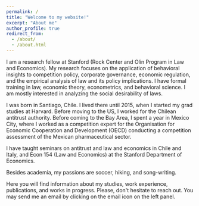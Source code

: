 ```yaml
---
permalink: /
title: "Welcome to my website!"
excerpt: "About me"
author_profile: true
redirect_from:
  - /about/
  - /about.html
---
```



I am a research fellow at Stanford (Rock Center and Olin Program in Law and Economics). My research focuses on the application of behavioral insights to competition policy, corporate governance, economic regulation, and the empirical analysis of law and its policy implications. I have formal training in law, economic theory, econometrics, and behavioral science. I am mostly interested in analyzing the social desirability of laws.

I was born in Santiago, Chile. I lived there until 2015, when I started my grad studies at Harvard. Before moving to the US, I worked for the Chilean antitrust authority. Before coming to the Bay Area, I spent a year in Mexico City, where I worked as a competition expert for the Organisation for Economic Cooperation and Development (OECD) conducting a competition assessment of the Mexican pharmaceutical sector.

I have taught seminars on antitrust and law and economics in Chile and Italy, and Econ 154 (Law and Economics) at the Stanford Department of Economics.

Besides academia, my passions are soccer, hiking, and song-writing.

Here you will find information about my studies, work experience, publications, and works in progress. Please, don't hesitate to reach out. You may send me an email by clicking on the email icon on the left panel. 
